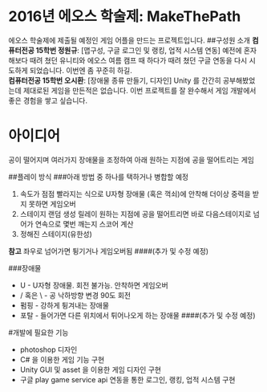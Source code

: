 # 2016년 에오스 학술제: MakeThePath
에오스 학술제에 제출될 예정인 게임 어플을 만드는 프로젝트입니다.
##구성원 소개
__컴퓨터전공 15학번 정원규__: [맵구성, 구글 로그인 및 랭킹, 업적 시스템 연동] 예전에 혼자 해보다 때려 쳤던 유니티와 에오스 여름 캠프 때 하다가 때려 쳤던 구글 연동을 다시 시도하게 되었습니다. 이번엔 좀 꾸준히 하길. <br/>
__컴퓨터전공 15학번 오시환__: [장애물 종류 만들기, 디자인] Unity 를 간간히 공부해봤었는데 제대로된 게임을 만든적은 없습니다. 이번 프로젝트를 잘 완수해서 게임 개발에서 좋은 경험을 쌓고 싶습니다. <br/>



# 아이디어
공이 떨어지며 여러가지 장애물을 조정하여 아래 원하는 지점에 공을 떨어트리는 게임

##플레이 방식
###아래 방법 중 하나를 택하거나 병합할 예정
1. 속도가 점점 빨라지는 식으로 U자형 장애물 (혹은 꺽쇠)에 안착해 더이상 중력을 받지 못하면 게임오버
2. 스테이지 랜덤 생성 릴레이 원하는 지점에 공을 떨어트리면 바로 다음스테이지로 넘어가 연속으로 몇번 깨는지 스코어 계산
3. 정해진 스테이지(유한성)

__참고__ 좌우로 넘어가면 튕기거나 게임오버됨
####(추가 및 수정 예정)

###장애물
* U - U자형 장애물. 회전 불가능. 안착하면 게임오버
* / 혹은 \ - 공 낙하방향 변경 90도 회전
* 펌핑 - 강하게 튕겨내는 장애물
* 포탈 - 들어가면 다른 위치에서 튀어나오게 하는 장애물
####(추가 및 수정 예정)

#개발에 필요한 기능
- photoshop 디자인
- C# 을 이용한 게임 기능 구현
- Unity GUI 및 asset 을 이용한 게임 디자인 구현
- 구글 play game service api 연동을 통한 로그인, 랭킹, 업적 시스템 구현
